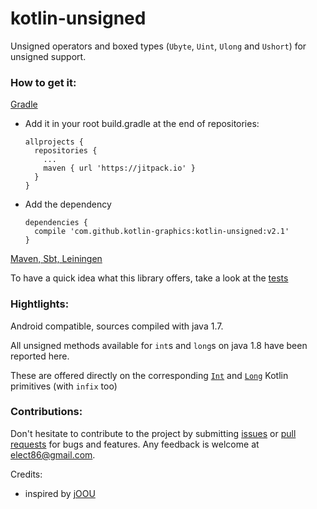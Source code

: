 # kotlin-unsigned

Unsigned operators and boxed types (`Ubyte`, `Uint`, `Ulong` and `Ushort`) for unsigned support.

### How to get it:

[Gradle](https://jitpack.io/#kotlin-graphics/kotlin-unsigned/v2.1)

- Add it in your root build.gradle at the end of repositories:

	  allprojects {
        repositories {
          ...
          maven { url 'https://jitpack.io' }
        }
	  }

- Add the dependency

	  dependencies {
        compile 'com.github.kotlin-graphics:kotlin-unsigned:v2.1'
	  }

[Maven, Sbt, Leiningen](https://jitpack.io/#kotlin-graphics/kotlin-unsigned/v2.1)


To have a quick idea what this library offers, take a look at the [tests](https://github.com/kotlin-graphics/kotlin-unsigned/blob/master/src/test/kotlin/unsigned/unsigned.kt)

### Hightlights:

Android compatible, sources compiled with java 1.7.

All unsigned methods available for `int`s and `long`s on java 1.8 have been reported here. 

These are offered directly on the corresponding [`Int`](https://github.com/kotlin-graphics/kotlin-unsigned/blob/android/src/main/kotlin/unsigned/java_1_7/int.kt) and [`Long`](https://github.com/kotlin-graphics/kotlin-unsigned/blob/android/src/main/kotlin/unsigned/java_1_7/long.kt) Kotlin primitives (with `infix` too)

### Contributions:

Don't hesitate to contribute to the project by submitting [issues](https://github.com/kotlin-graphics/kotlin-unsigned/issues) or [pull requests](https://github.com/kotlin-graphics/kotlin-unsigned/pulls) for bugs and features. Any feedback is welcome at [elect86@gmail.com](mailto://elect86@gmail.com).


Credits:

- inspired by [jOOU](https://github.com/jOOQ/jOOU)
